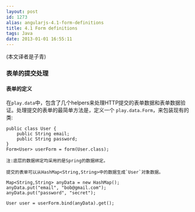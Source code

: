 ```yaml
---
layout: post
id: 1273
alias: angularjs-4.1-form-definitions
title: 4.1 Form definitions
tags: Java
date: 2013-01-01 16:55:11
---
```


(本文译者是子青)

### 表单的提交处理

#### 表单的定义

在`play.data`中，包含了几个helpers来处理HTTP提交的表单数据和表单数据验证。处理提交的表单的最简单方法是，定义一个 `play.data.Form`，来包装现有的类:

    public class User {
        public String email;
        public String password;
    }
    Form<User> userForm = form(User.class);

    注:底层的数据绑定均采用的是Spring的数据绑定。

    提交的表单可以从HashMap<String,String>中的数据生成`User`对象数据。

    Map<String,String> anyData = new HashMap();
    anyData.put("email", "bob@gmail.com");
    anyData.put("password", "secret");

    User user = userForm.bind(anyData).get();

